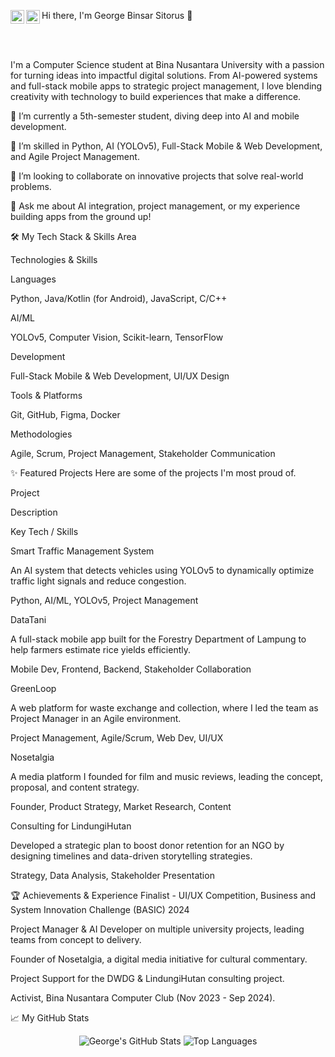 Hi there, I'm George Binsar Sitorus 👋
<a href="https://www.linkedin.com/in/georgebnsr/">
<img align="left" width="22px" src="https://cdn.jsdelivr.net/npm/simple-icons@v3/icons/linkedin.svg" />
</a>
<a href="mailto:georgebinsar45@gmail.com">
<img align="left" width="22px" src="https://cdn.jsdelivr.net/npm/simple-icons@v3/icons/gmail.svg" />
</a>

<br />
<br />

I'm a Computer Science student at Bina Nusantara University with a passion for turning ideas into impactful digital solutions. From AI-powered systems and full-stack mobile apps to strategic project management, I love blending creativity with technology to build experiences that make a difference.

🔭 I’m currently a 5th-semester student, diving deep into AI and mobile development.

🌱 I’m skilled in Python, AI (YOLOv5), Full-Stack Mobile & Web Development, and Agile Project Management.

🤝 I’m looking to collaborate on innovative projects that solve real-world problems.

💬 Ask me about AI integration, project management, or my experience building apps from the ground up!

🛠️ My Tech Stack & Skills
Area

Technologies & Skills

Languages

Python, Java/Kotlin (for Android), JavaScript, C/C++

AI/ML

YOLOv5, Computer Vision, Scikit-learn, TensorFlow

Development

Full-Stack Mobile & Web Development, UI/UX Design

Tools & Platforms

Git, GitHub, Figma, Docker

Methodologies

Agile, Scrum, Project Management, Stakeholder Communication

✨ Featured Projects
Here are some of the projects I'm most proud of.

Project

Description

Key Tech / Skills

Smart Traffic Management System

An AI system that detects vehicles using YOLOv5 to dynamically optimize traffic light signals and reduce congestion.

Python, AI/ML, YOLOv5, Project Management

DataTani

A full-stack mobile app built for the Forestry Department of Lampung to help farmers estimate rice yields efficiently.

Mobile Dev, Frontend, Backend, Stakeholder Collaboration

GreenLoop

A web platform for waste exchange and collection, where I led the team as Project Manager in an Agile environment.

Project Management, Agile/Scrum, Web Dev, UI/UX

Nosetalgia

A media platform I founded for film and music reviews, leading the concept, proposal, and content strategy.

Founder, Product Strategy, Market Research, Content

Consulting for LindungiHutan

Developed a strategic plan to boost donor retention for an NGO by designing timelines and data-driven storytelling strategies.

Strategy, Data Analysis, Stakeholder Presentation

🏆 Achievements & Experience
Finalist - UI/UX Competition, Business and System Innovation Challenge (BASIC) 2024

Project Manager & AI Developer on multiple university projects, leading teams from concept to delivery.

Founder of Nosetalgia, a digital media initiative for cultural commentary.

Project Support for the DWDG & LindungiHutan consulting project.

Activist, Bina Nusantara Computer Club (Nov 2023 - Sep 2024).

📈 My GitHub Stats
<p align="center">
<img src="https://www.google.com/search?q=https://github-readme-stats.vercel.app/api%3Fusername%3Dgeorgepach%26show_icons%3Dtrue%26theme%3Ddracula%26rank_icon%3Dgithub" alt="George's GitHub Stats" />
<img src="https://www.google.com/search?q=https://github-readme-stats.vercel.app/api/top-langs/%3Fusername%3Dgeorgepach%26layout%3Dcompact%26theme%3Ddracula" alt="Top Languages" />
</p>
